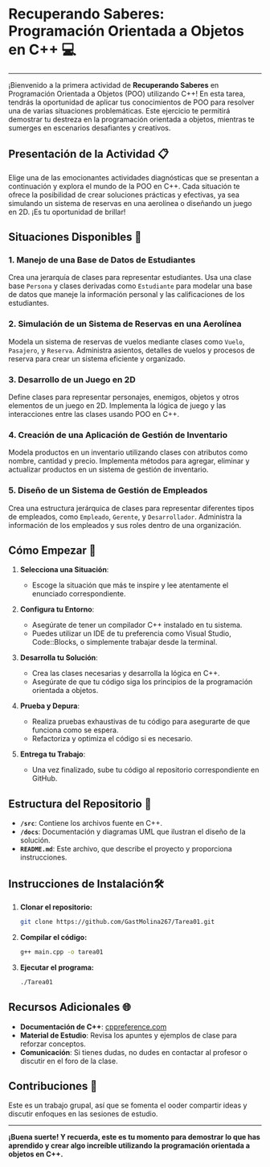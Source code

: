 # Recuperando Saberes: Programación Orientada a Objetos en C++ 💻
---

¡Bienvenido a la primera actividad de **Recuperando Saberes** en Programación Orientada a Objetos (POO) utilizando C++! En esta tarea, tendrás la oportunidad de aplicar tus conocimientos de POO para resolver una de varias situaciones problemáticas. Este ejercicio te permitirá demostrar tu destreza en la programación orientada a objetos, mientras te sumerges en escenarios desafiantes y creativos.

## Presentación de la Actividad 📋

Elige una de las emocionantes actividades diagnósticas que se presentan a continuación y explora el mundo de la POO en C++. Cada situación te ofrece la posibilidad de crear soluciones prácticas y efectivas, ya sea simulando un sistema de reservas en una aerolínea o diseñando un juego en 2D. ¡Es tu oportunidad de brillar!

## Situaciones Disponibles 🎯

### 1. Manejo de una Base de Datos de Estudiantes
Crea una jerarquía de clases para representar estudiantes. Usa una clase base `Persona` y clases derivadas como `Estudiante` para modelar una base de datos que maneje la información personal y las calificaciones de los estudiantes.

### 2. Simulación de un Sistema de Reservas en una Aerolínea
Modela un sistema de reservas de vuelos mediante clases como `Vuelo`, `Pasajero`, y `Reserva`. Administra asientos, detalles de vuelos y procesos de reserva para crear un sistema eficiente y organizado.

### 3. Desarrollo de un Juego en 2D
Define clases para representar personajes, enemigos, objetos y otros elementos de un juego en 2D. Implementa la lógica de juego y las interacciones entre las clases usando POO en C++.

### 4. Creación de una Aplicación de Gestión de Inventario
Modela productos en un inventario utilizando clases con atributos como nombre, cantidad y precio. Implementa métodos para agregar, eliminar y actualizar productos en un sistema de gestión de inventario.

### 5. Diseño de un Sistema de Gestión de Empleados
Crea una estructura jerárquica de clases para representar diferentes tipos de empleados, como `Empleado`, `Gerente`, y `Desarrollador`. Administra la información de los empleados y sus roles dentro de una organización.

## Cómo Empezar 🚀

1. **Selecciona una Situación**:
   - Escoge la situación que más te inspire y lee atentamente el enunciado correspondiente.

2. **Configura tu Entorno**:
   - Asegúrate de tener un compilador C++ instalado en tu sistema.
   - Puedes utilizar un IDE de tu preferencia como Visual Studio, Code::Blocks, o simplemente trabajar desde la terminal.

3. **Desarrolla tu Solución**:
   - Crea las clases necesarias y desarrolla la lógica en C++.
   - Asegúrate de que tu código siga los principios de la programación orientada a objetos.

4. **Prueba y Depura**:
   - Realiza pruebas exhaustivas de tu código para asegurarte de que funciona como se espera.
   - Refactoriza y optimiza el código si es necesario.

5. **Entrega tu Trabajo**:
   - Una vez finalizado, sube tu código al repositorio correspondiente en GitHub.

## Estructura del Repositorio 📁

- **`/src`**: Contiene los archivos fuente en C++.
- **`/docs`**: Documentación y diagramas UML que ilustran el diseño de la solución.
- **`README.md`**: Este archivo, que describe el proyecto y proporciona instrucciones.

## Instrucciones de Instalación🛠️ 

1. **Clonar el repositorio:**
   ```bash
   git clone https://github.com/GastMolina267/Tarea01.git
2. **Compilar el código:**
    ```bash
    g++ main.cpp -o tarea01
3. **Ejecutar el programa:**
    ```bash
    ./Tarea01

## Recursos Adicionales 🌐

- **Documentación de C++**: [cppreference.com](https://en.cppreference.com/w/)
- **Material de Estudio**: Revisa los apuntes y ejemplos de clase para reforzar conceptos.
- **Comunicación**: Si tienes dudas, no dudes en contactar al profesor o discutir en el foro de la clase.

## Contribuciones 🤝

Este es un trabajo grupal, así que se fomenta el ooder compartir ideas y discutir enfoques en las sesiones de estudio. 

---

**¡Buena suerte! Y recuerda, este es tu momento para demostrar lo que has aprendido y crear algo increíble utilizando la programación orientada a objetos en C++.**
